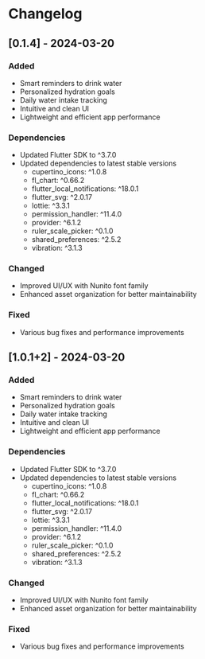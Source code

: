 # Changelog

## [0.1.4] - 2024-03-20

### Added
- Smart reminders to drink water
- Personalized hydration goals
- Daily water intake tracking
- Intuitive and clean UI
- Lightweight and efficient app performance

### Dependencies
- Updated Flutter SDK to ^3.7.0
- Updated dependencies to latest stable versions
  - cupertino_icons: ^1.0.8
  - fl_chart: ^0.66.2
  - flutter_local_notifications: ^18.0.1
  - flutter_svg: ^2.0.17
  - lottie: ^3.3.1
  - permission_handler: ^11.4.0
  - provider: ^6.1.2
  - ruler_scale_picker: ^0.1.0
  - shared_preferences: ^2.5.2
  - vibration: ^3.1.3

### Changed
- Improved UI/UX with Nunito font family
- Enhanced asset organization for better maintainability

### Fixed
- Various bug fixes and performance improvements

## [1.0.1+2] - 2024-03-20

### Added
- Smart reminders to drink water
- Personalized hydration goals
- Daily water intake tracking
- Intuitive and clean UI
- Lightweight and efficient app performance

### Dependencies
- Updated Flutter SDK to ^3.7.0
- Updated dependencies to latest stable versions
  - cupertino_icons: ^1.0.8
  - fl_chart: ^0.66.2
  - flutter_local_notifications: ^18.0.1
  - flutter_svg: ^2.0.17
  - lottie: ^3.3.1
  - permission_handler: ^11.4.0
  - provider: ^6.1.2
  - ruler_scale_picker: ^0.1.0
  - shared_preferences: ^2.5.2
  - vibration: ^3.1.3

### Changed
- Improved UI/UX with Nunito font family
- Enhanced asset organization for better maintainability

### Fixed
- Various bug fixes and performance improvements